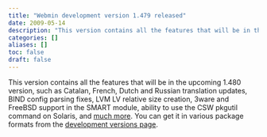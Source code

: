 ```yaml
---
title: "Webmin development version 1.479 released"
date: 2009-05-14
description: "This version contains all the features that will be in the upcoming 1.480 version, such as..."
categories: []
aliases: []
toc: false
draft: false
---
```

This version contains all the features that will be in the upcoming 1.480 version, such as Catalan, French, Dutch and Russian translation updates, BIND config parsing fixes, LVM LV relative size creation, 3ware and FreeBSD support in the SMART module, ability to use the CSW pkgutil command on Solaris, and [much more][1]. You can get it in various package formats from the [development versions page][2].

  [1]: changes-1.479.html
  [2]: devel.html

